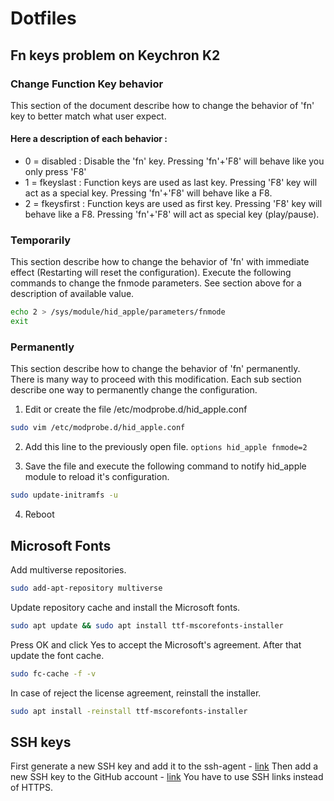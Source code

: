 # Dotfiles

## Fn keys problem on Keychron K2
### Change Function Key behavior
This section of the document describe how to change the behavior of 'fn' key to better match what user expect.
#### Here a description of each behavior :

- 0 = disabled : Disable the 'fn' key. Pressing 'fn'+'F8' will behave like you only press 'F8'
- 1 = fkeyslast : Function keys are used as last key. Pressing 'F8' key will act as a special key. Pressing 'fn'+'F8' will behave like a F8.
- 2 = fkeysfirst : Function keys are used as first key. Pressing 'F8' key will behave like a F8. Pressing 'fn'+'F8' will act as special key (play/pause).

### Temporarily
This section describe how to change the behavior of 'fn' with immediate effect (Restarting will reset the configuration). Execute the following commands to change the fnmode parameters. See section above for a description of available value.
```sh
echo 2 > /sys/module/hid_apple/parameters/fnmode
exit
```

### Permanently
This section describe how to change the behavior of 'fn' permanently. There is many way to proceed with this modification. Each sub section describe one way to permanently change the configuration.

1. Edit or create the file /etc/modprobe.d/hid_apple.conf
```sh
sudo vim /etc/modprobe.d/hid_apple.conf
```

2. Add this line to the previously open file.
`options hid_apple fnmode=2`

3. Save the file and execute the following command to notify hid_apple module to reload it's configuration.
```sh
sudo update-initramfs -u
```

4. Reboot
## Microsoft Fonts
Add multiverse repositories.
```sh
sudo add-apt-repository multiverse
```
Update repository cache and install the Microsoft fonts.
```sh
sudo apt update && sudo apt install ttf-mscorefonts-installer
```
Press OK and click Yes to accept the Microsoft's agreement. After that update the font cache.
```sh
sudo fc-cache -f -v
```
In case of reject the license agreement, reinstall the installer.
```sh
sudo apt install -reinstall ttf-mscorefonts-installer
```
## SSH keys
First generate a new SSH key and add it to the ssh-agent - [link](https://docs.github.com/en/github/authenticating-to-github/generating-a-new-ssh-key-and-adding-it-to-the-ssh-agent)
Then add a new SSH key to the GitHub account - [link](https://docs.github.com/en/github/authenticating-to-github/adding-a-new-ssh-key-to-your-github-account)
You have to use SSH links instead of HTTPS.
